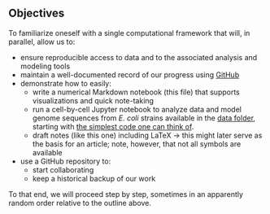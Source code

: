 ## Objectives
<!-- a concise text about the workshop objectives-->

To familiarize oneself with a single computational framework that will, in parallel, allow us to:

- ensure reproducible access to data and to the associated analysis and modeling tools
- maintain a well-documented record of our progress using [GitHub](https://github.com)
- demonstrate how to easily:
    - write a numerical Markdown notebook (this file) that supports visualizations and quick note-taking
    - run a cell-by-cell Jupyter notebook to analyze data and model genome sequences from *E. coli* strains available in the [data folder](./data/), starting with [the simplest code one can think of](./jupyter_notebooks/hello_data.ipynb).
    - draft notes (like this one) including LaTeX $\rightarrow$ this might later serve as the basis for an article; note, however, that not all symbols are available
- use a GitHub repository to:
    - start collaborating
    - keep a historical backup of our work

To that end, we will proceed step by step, sometimes in an apparently random order relative to the outline above.
